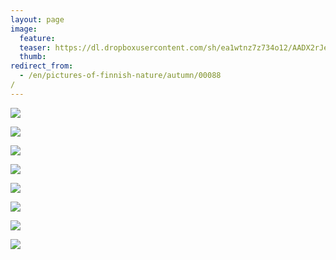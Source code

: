 ```yaml
---
layout: page
image:
  feature:
  teaser: https://dl.dropboxusercontent.com/sh/ea1wtnz7z734o12/AADX2rJe67fXocTKq1DTCECIa/luontokuvat/syksy/3/DS42357-245px.jpg
  thumb:
redirect_from:
  - /en/pictures-of-finnish-nature/autumn/00088/
---
```


[![](https://dl.dropboxusercontent.com/sh/ea1wtnz7z734o12/AABFbCDy37vvezA-FIrhHjVGa/luontokuvat/syksy/3/DS42362-800px.jpg)](https://dl.dropboxusercontent.com/sh/ea1wtnz7z734o12/AAAHgVVV2s28QVIQAR-hET_6a/luontokuvat/syksy/3/DS42362.jpg)

[![](https://dl.dropboxusercontent.com/sh/ea1wtnz7z734o12/AAALwy-TCnOCDxUBO39QDqY-a/luontokuvat/syksy/3/DS42375-800px.jpg)](https://dl.dropboxusercontent.com/sh/ea1wtnz7z734o12/AAAA7S9NbDWXZctFPYRFolMta/luontokuvat/syksy/3/DS42375.jpg)

[![](https://dl.dropboxusercontent.com/sh/ea1wtnz7z734o12/AAAdBqj7QI3VtnZz7_ppDdbra/luontokuvat/syksy/3/DS42356-800px.jpg)](https://dl.dropboxusercontent.com/sh/ea1wtnz7z734o12/AAB0o_v4SFwVDgjdyFEB07x_a/luontokuvat/syksy/3/DS42356.jpg)

[![](https://dl.dropboxusercontent.com/sh/ea1wtnz7z734o12/AAC6ibBNLq-bBMbt11ExtYRGa/luontokuvat/syksy/3/DS42357-800px.jpg)](https://dl.dropboxusercontent.com/sh/ea1wtnz7z734o12/AAAZ-62wFgP96NCVwEe2ng4Ia/luontokuvat/syksy/3/DS42357.jpg)

[![](https://dl.dropboxusercontent.com/sh/ea1wtnz7z734o12/AABswk0EaYhwiPGFd6y-gu8Ka/luontokuvat/syksy/3/DS42358-800px.jpg)](https://dl.dropboxusercontent.com/sh/ea1wtnz7z734o12/AAC1xAZu9Ya84nNzEDLu2DCAa/luontokuvat/syksy/3/DS42358.jpg)

[![](https://dl.dropboxusercontent.com/sh/ea1wtnz7z734o12/AACMhHeN58nDRipVEpYL9yt3a/luontokuvat/syksy/3/DS42365-800px.jpg)](https://dl.dropboxusercontent.com/sh/ea1wtnz7z734o12/AAA479-q_12cWkVG8d7xwblSa/luontokuvat/syksy/3/DS42365.jpg)

[![](https://dl.dropboxusercontent.com/sh/ea1wtnz7z734o12/AACv73-MsfhgPOJDlP0FJz9Ja/luontokuvat/syksy/3/DS42366-800px.jpg)](https://dl.dropboxusercontent.com/sh/ea1wtnz7z734o12/AAD9tRW7lcYO_WwvmUkBlwqza/luontokuvat/syksy/3/DS42366.jpg)

[![](https://dl.dropboxusercontent.com/sh/ea1wtnz7z734o12/AAAUwxAhjI4ZIPLhVJ_pYu2ba/luontokuvat/syksy/3/DS42368-800px.jpg)](https://dl.dropboxusercontent.com/sh/ea1wtnz7z734o12/AAArO4tccwnbI_EhnFlCJHB1a/luontokuvat/syksy/3/DS42368.jpg)
